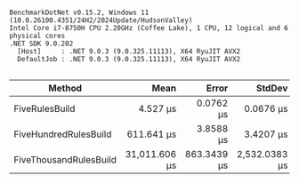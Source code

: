 ```

BenchmarkDotNet v0.15.2, Windows 11 (10.0.26100.4351/24H2/2024Update/HudsonValley)
Intel Core i7-8750H CPU 2.20GHz (Coffee Lake), 1 CPU, 12 logical and 6 physical cores
.NET SDK 9.0.202
  [Host]     : .NET 9.0.3 (9.0.325.11113), X64 RyuJIT AVX2
  DefaultJob : .NET 9.0.3 (9.0.325.11113), X64 RyuJIT AVX2


```
| Method                 | Mean          | Error       | StdDev        | Median        | Gen0      | Gen1      | Gen2     | Allocated  |
|----------------------- |--------------:|------------:|--------------:|--------------:|----------:|----------:|---------:|-----------:|
| FiveRulesBuild         |      4.527 μs |   0.0762 μs |     0.0676 μs |      4.498 μs |    2.2049 |    0.0458 |        - |   10.16 KB |
| FiveHundredRulesBuild  |    611.641 μs |   3.8588 μs |     3.4207 μs |    610.810 μs |  161.1328 |  121.0938 |        - |  918.49 KB |
| FiveThousandRulesBuild | 31,011.606 μs | 863.3439 μs | 2,532.0383 μs | 29,832.475 μs | 1500.0000 | 1000.0000 | 437.5000 | 9230.41 KB |

